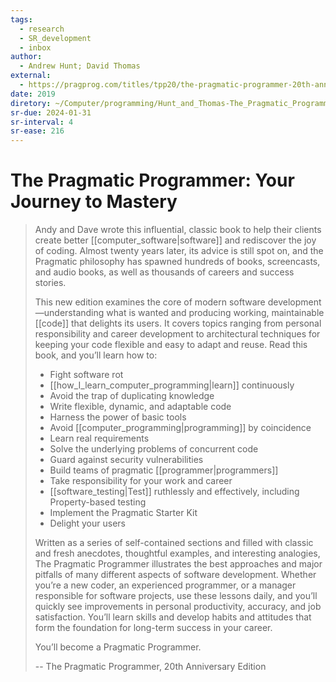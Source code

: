 ```yaml
---
tags:
  - research
  - SR_development
  - inbox
author:
  - Andrew Hunt; David Thomas
external:
  - https://pragprog.com/titles/tpp20/the-pragmatic-programmer-20th-anniversary-edition/
date: 2019
diretory: ~/Computer/programming/Hunt_and_Thomas-The_Pragmatic_Programmer
sr-due: 2024-01-31
sr-interval: 4
sr-ease: 216
---
```


# The Pragmatic Programmer: Your Journey to Mastery

> Andy and Dave wrote this influential, classic book to help their clients
> create better [[computer_software|software]] and rediscover the
> joy of coding. Almost twenty years later, its advice is still spot on, and the
> Pragmatic philosophy has spawned hundreds of books, screencasts, and audio
> books, as well as thousands of careers and success stories.
>
> This new edition examines the core of modern software
> development—understanding what is wanted and producing working, maintainable
> [[code]] that delights its users. It covers topics ranging
> from personal responsibility and career development to architectural
> techniques for keeping your code flexible and easy to adapt and reuse. Read
> this book, and you’ll learn how to:
>
> - Fight software rot
> - [[how_I_learn_computer_programming|learn]] continuously
> - Avoid the trap of duplicating knowledge
> - Write flexible, dynamic, and adaptable code
> - Harness the power of basic tools
> - Avoid [[computer_programming|programming]] by coincidence
> - Learn real requirements
> - Solve the underlying problems of concurrent code
> - Guard against security vulnerabilities
> - Build teams of pragmatic
>   [[programmer|programmers]]
> - Take responsibility for your work and career
> - [[software_testing|Test]] ruthlessly and effectively, including
>   Property-based testing
> - Implement the Pragmatic Starter Kit
> - Delight your users
>
> Written as a series of self-contained sections and filled with classic and
> fresh anecdotes, thoughtful examples, and interesting analogies, The Pragmatic
> Programmer illustrates the best approaches and major pitfalls of many
> different aspects of software development. Whether you’re a new coder, an
> experienced programmer, or a manager responsible for software projects, use
> these lessons daily, and you’ll quickly see improvements in personal
> productivity, accuracy, and job satisfaction. You’ll learn skills and develop
> habits and attitudes that form the foundation for long-term success in your
> career.
>
> You’ll become a Pragmatic Programmer.
>
> -- The Pragmatic Programmer, 20th Anniversary Edition
